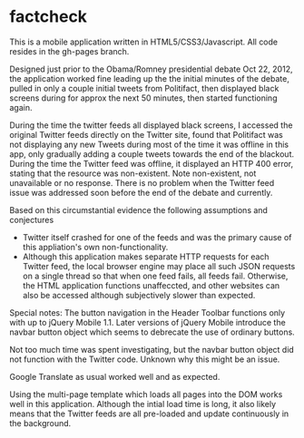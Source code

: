 factcheck
=========

This is a mobile application written in HTML5/CSS3/Javascript. All code resides in the gh-pages branch.

Designed just prior to the Obama/Romney presidential debate Oct 22, 2012, the application worked fine leading up the the initial minutes of the debate, pulled in only a couple initial tweets from Politifact, then displayed black screens during for approx the next 50 minutes, then started functioning again.

During the time the twitter feeds all displayed black screens, I accessed the original Twitter feeds directly on the Twitter site, found that Politifact was not displaying any new Tweets during most of the time it was offline in this app, only gradually adding a couple tweets towards the end of the blackout. During the time the Twitter feed was offline, it displayed an HTTP 400 error, stating that the resource was non-existent. Note non-existent, not unavailable or no response. There is no problem when the Twitter feed issue was addressed soon before the end of the debate and currently.

Based on this circumstantial evidence the following assumptions and conjectures
- Twitter itself crashed for one of the feeds and was the primary cause of this appliation's own non-functionality.
- Although this application makes separate HTTP requests for each Twitter feed, the local browser engine may place all such JSON requests on a single thread so  that when one feed fails, all feeds fail. Otherwise, the HTML application functions unaffeccted, and other websites can also be accessed although subjectively slower than expected.

Special notes:
The button navigation in the Header Toolbar functions only with up to jQuery Mobile 1.1. Later versions of jQuery Mobile introduce the navbar button object which seems to debrecate the use of ordinary buttons.

Not too much time was spent investigating, but the navbar button object did not function with the Twitter code. Unknown why this might be an issue.

Google Translate as usual worked well and as expected.

Using the multi-page template which loads all pages into the DOM works well in this application. Although the intial load time is long, it also likely means that the Twitter feeds are all pre-loaded and update continuously in the background.
